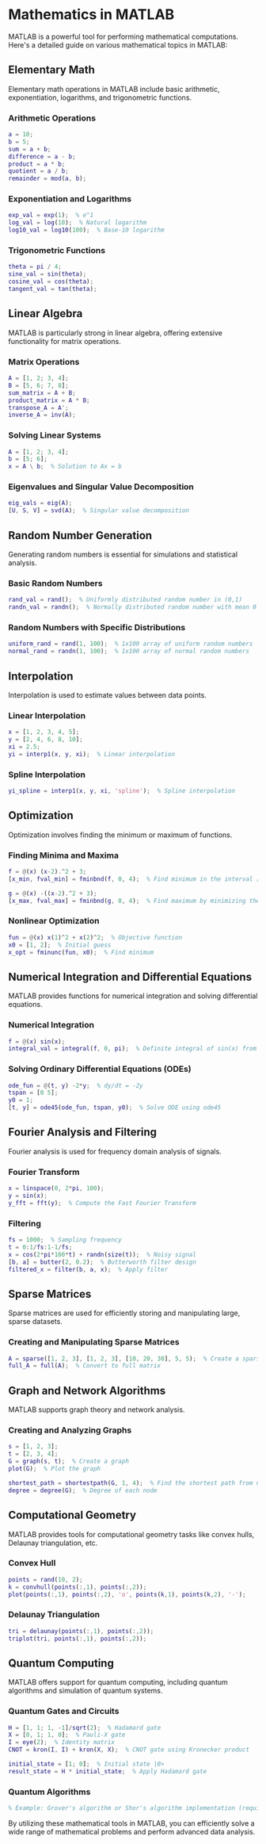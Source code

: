 # Mathematics in MATLAB

MATLAB is a powerful tool for performing mathematical computations. Here's a detailed guide on various mathematical topics in MATLAB:

## Elementary Math

Elementary math operations in MATLAB include basic arithmetic, exponentiation, logarithms, and trigonometric functions.

### Arithmetic Operations
```matlab
a = 10;
b = 5;
sum = a + b;
difference = a - b;
product = a * b;
quotient = a / b;
remainder = mod(a, b);
```

### Exponentiation and Logarithms
```matlab
exp_val = exp(1);  % e^1
log_val = log(10);  % Natural logarithm
log10_val = log10(100);  % Base-10 logarithm
```

### Trigonometric Functions
```matlab
theta = pi / 4;
sine_val = sin(theta);
cosine_val = cos(theta);
tangent_val = tan(theta);
```

## Linear Algebra

MATLAB is particularly strong in linear algebra, offering extensive functionality for matrix operations.

### Matrix Operations
```matlab
A = [1, 2; 3, 4];
B = [5, 6; 7, 8];
sum_matrix = A + B;
product_matrix = A * B;
transpose_A = A';
inverse_A = inv(A);
```

### Solving Linear Systems
```matlab
A = [1, 2; 3, 4];
b = [5; 6];
x = A \ b;  % Solution to Ax = b
```

### Eigenvalues and Singular Value Decomposition
```matlab
eig_vals = eig(A);
[U, S, V] = svd(A);  % Singular value decomposition
```

## Random Number Generation

Generating random numbers is essential for simulations and statistical analysis.

### Basic Random Numbers
```matlab
rand_val = rand();  % Uniformly distributed random number in (0,1)
randn_val = randn();  % Normally distributed random number with mean 0 and variance 1
```

### Random Numbers with Specific Distributions
```matlab
uniform_rand = rand(1, 100);  % 1x100 array of uniform random numbers
normal_rand = randn(1, 100);  % 1x100 array of normal random numbers
```

## Interpolation

Interpolation is used to estimate values between data points.

### Linear Interpolation
```matlab
x = [1, 2, 3, 4, 5];
y = [2, 4, 6, 8, 10];
xi = 2.5;
yi = interp1(x, y, xi);  % Linear interpolation
```

### Spline Interpolation
```matlab
yi_spline = interp1(x, y, xi, 'spline');  % Spline interpolation
```

## Optimization

Optimization involves finding the minimum or maximum of functions.

### Finding Minima and Maxima
```matlab
f = @(x) (x-2).^2 + 3;
[x_min, fval_min] = fminbnd(f, 0, 4);  % Find minimum in the interval [0,4]

g = @(x) -((x-2).^2 + 3);
[x_max, fval_max] = fminbnd(g, 0, 4);  % Find maximum by minimizing the negative function
```

### Nonlinear Optimization
```matlab
fun = @(x) x(1)^2 + x(2)^2;  % Objective function
x0 = [1, 2];  % Initial guess
x_opt = fminunc(fun, x0);  % Find minimum
```

## Numerical Integration and Differential Equations

MATLAB provides functions for numerical integration and solving differential equations.

### Numerical Integration
```matlab
f = @(x) sin(x);
integral_val = integral(f, 0, pi);  % Definite integral of sin(x) from 0 to pi
```

### Solving Ordinary Differential Equations (ODEs)
```matlab
ode_fun = @(t, y) -2*y;  % dy/dt = -2y
tspan = [0 5];
y0 = 1;
[t, y] = ode45(ode_fun, tspan, y0);  % Solve ODE using ode45
```

## Fourier Analysis and Filtering

Fourier analysis is used for frequency domain analysis of signals.

### Fourier Transform
```matlab
x = linspace(0, 2*pi, 100);
y = sin(x);
y_fft = fft(y);  % Compute the Fast Fourier Transform
```

### Filtering
```matlab
fs = 1000;  % Sampling frequency
t = 0:1/fs:1-1/fs;
x = cos(2*pi*100*t) + randn(size(t));  % Noisy signal
[b, a] = butter(2, 0.2);  % Butterworth filter design
filtered_x = filter(b, a, x);  % Apply filter
```

## Sparse Matrices

Sparse matrices are used for efficiently storing and manipulating large, sparse datasets.

### Creating and Manipulating Sparse Matrices
```matlab
A = sparse([1, 2, 3], [1, 2, 3], [10, 20, 30], 5, 5);  % Create a sparse matrix
full_A = full(A);  % Convert to full matrix
```

## Graph and Network Algorithms

MATLAB supports graph theory and network analysis.

### Creating and Analyzing Graphs
```matlab
s = [1, 2, 3];
t = [2, 3, 4];
G = graph(s, t);  % Create a graph
plot(G);  % Plot the graph

shortest_path = shortestpath(G, 1, 4);  % Find the shortest path from node 1 to node 4
degree = degree(G);  % Degree of each node
```

## Computational Geometry

MATLAB provides tools for computational geometry tasks like convex hulls, Delaunay triangulation, etc.

### Convex Hull
```matlab
points = rand(10, 2);
k = convhull(points(:,1), points(:,2));
plot(points(:,1), points(:,2), 'o', points(k,1), points(k,2), '-');
```

### Delaunay Triangulation
```matlab
tri = delaunay(points(:,1), points(:,2));
triplot(tri, points(:,1), points(:,2));
```

## Quantum Computing

MATLAB offers support for quantum computing, including quantum algorithms and simulation of quantum systems.

### Quantum Gates and Circuits
```matlab
H = [1, 1; 1, -1]/sqrt(2);  % Hadamard gate
X = [0, 1; 1, 0];  % Pauli-X gate
I = eye(2);  % Identity matrix
CNOT = kron(I, I) + kron(X, X);  % CNOT gate using Kronecker product

initial_state = [1; 0];  % Initial state |0>
result_state = H * initial_state;  % Apply Hadamard gate
```

### Quantum Algorithms
```matlab
% Example: Grover's algorithm or Shor's algorithm implementation (requires specialized functions and toolboxes)
```

By utilizing these mathematical tools in MATLAB, you can efficiently solve a wide range of mathematical problems and perform advanced data analysis.
